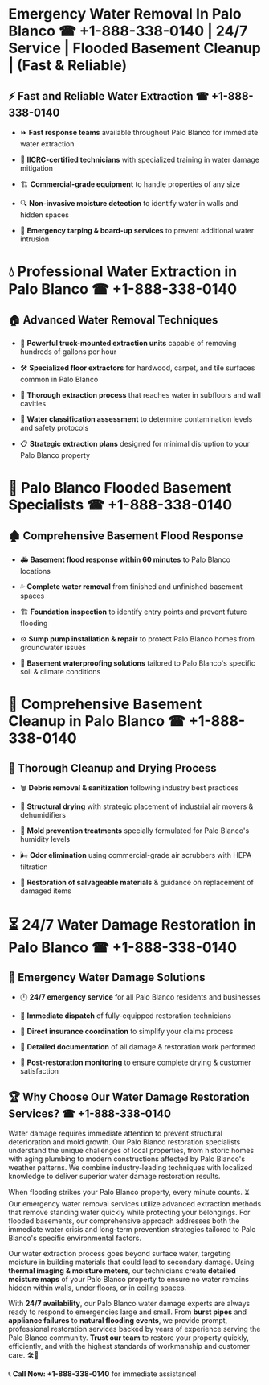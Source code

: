 # Emergency Water Removal In Palo Blanco ☎ +1-888-338-0140 | 24/7 Service | Flooded Basement Cleanup | (Fast & Reliable)  

## ⚡ Fast and Reliable Water Extraction ☎ +1-888-338-0140  
- ⏩ **Fast response teams** available throughout Palo Blanco for immediate water extraction  
- 🏅 **IICRC-certified technicians** with specialized training in water damage mitigation  
- 🏗️ **Commercial-grade equipment** to handle properties of any size  
- 🔍 **Non-invasive moisture detection** to identify water in walls and hidden spaces  
- 🛑 **Emergency tarping & board-up services** to prevent additional water intrusion  

# 💧 Professional Water Extraction in Palo Blanco ☎ +1-888-338-0140  

## 🏠 Advanced Water Removal Techniques  
- 🚛 **Powerful truck-mounted extraction units** capable of removing hundreds of gallons per hour  
- 🛠️ **Specialized floor extractors** for hardwood, carpet, and tile surfaces common in Palo Blanco  
- 📏 **Thorough extraction process** that reaches water in subfloors and wall cavities  
- 🧪 **Water classification assessment** to determine contamination levels and safety protocols  
- 📋 **Strategic extraction plans** designed for minimal disruption to your Palo Blanco property  

# 🌊 Palo Blanco Flooded Basement Specialists ☎ +1-888-338-0140  

## 🏚️ Comprehensive Basement Flood Response  
- 🚑 **Basement flood response within 60 minutes** to Palo Blanco locations  
- 💦 **Complete water removal** from finished and unfinished basement spaces  
- 🏗️ **Foundation inspection** to identify entry points and prevent future flooding  
- ⚙️ **Sump pump installation & repair** to protect Palo Blanco homes from groundwater issues  
- 🌱 **Basement waterproofing solutions** tailored to Palo Blanco's specific soil & climate conditions  

# 🧹 Comprehensive Basement Cleanup in Palo Blanco ☎ +1-888-338-0140  

## 🔄 Thorough Cleanup and Drying Process  
- 🗑️ **Debris removal & sanitization** following industry best practices  
- 💨 **Structural drying** with strategic placement of industrial air movers & dehumidifiers  
- 🦠 **Mold prevention treatments** specially formulated for Palo Blanco's humidity levels  
- 🌬️ **Odor elimination** using commercial-grade air scrubbers with HEPA filtration  
- 🔧 **Restoration of salvageable materials** & guidance on replacement of damaged items  

# ⏳ 24/7 Water Damage Restoration in Palo Blanco ☎ +1-888-338-0140  

## 🚀 Emergency Water Damage Solutions  
- 🕛 **24/7 emergency service** for all Palo Blanco residents and businesses  
- 🚒 **Immediate dispatch** of fully-equipped restoration technicians  
- 🏦 **Direct insurance coordination** to simplify your claims process  
- 📜 **Detailed documentation** of all damage & restoration work performed  
- 🔎 **Post-restoration monitoring** to ensure complete drying & customer satisfaction  

## 🏆 Why Choose Our Water Damage Restoration Services? ☎ +1-888-338-0140  
Water damage requires immediate attention to prevent structural deterioration and mold growth. Our Palo Blanco restoration specialists understand the unique challenges of local properties, from historic homes with aging plumbing to modern constructions affected by Palo Blanco's weather patterns. We combine industry-leading techniques with localized knowledge to deliver superior water damage restoration results.  

When flooding strikes your Palo Blanco property, every minute counts. ⏳ Our emergency water removal services utilize advanced extraction methods that remove standing water quickly while protecting your belongings. For flooded basements, our comprehensive approach addresses both the immediate water crisis and long-term prevention strategies tailored to Palo Blanco's specific environmental factors.  

Our water extraction process goes beyond surface water, targeting moisture in building materials that could lead to secondary damage. Using **thermal imaging & moisture meters**, our technicians create **detailed moisture maps** of your Palo Blanco property to ensure no water remains hidden within walls, under floors, or in ceiling spaces.  

With **24/7 availability**, our Palo Blanco water damage experts are always ready to respond to emergencies large and small. From **burst pipes** and **appliance failures** to **natural flooding events**, we provide prompt, professional restoration services backed by years of experience serving the Palo Blanco community. **Trust our team** to restore your property quickly, efficiently, and with the highest standards of workmanship and customer care. 🛠️💪  

📞 **Call Now: +1-888-338-0140** for immediate assistance!